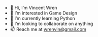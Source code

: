 - 👋 Hi, I’m Vincent Wren
- 👀 I’m interested in Game Design
- 🌱 I’m currently learning Python
- 💞️ I’m looking to collaborate on anything
- 📫 Reach me at wrenvin@gmail.com

<!---
WrenVin/WrenVin is a ✨ special ✨ repository because its `README.md` (this file) appears on your GitHub profile.
You can click the Preview link to take a look at your changes.
--->

